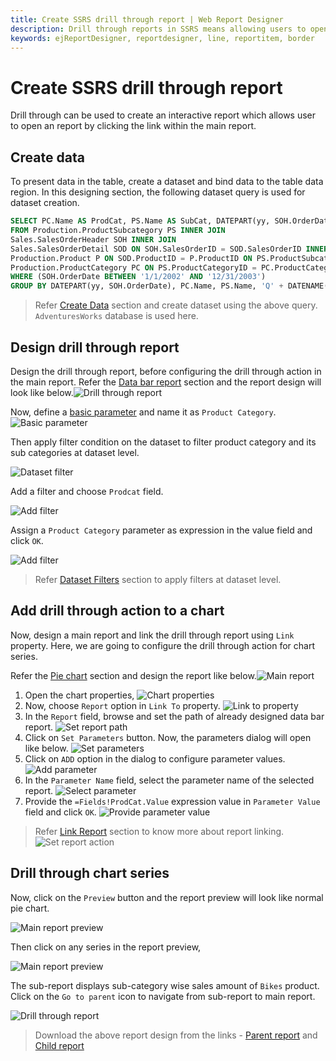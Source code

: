 ```yaml
---
title: Create SSRS drill through report | Web Report Designer
description: Drill through reports in SSRS means allowing users to open a report by clicking a link within another report and it contains details about an item that is contained in an original summary report.
keywords: ejReportDesigner, reportdesigner, line, reportitem, border
---
```


# Create SSRS drill through report

Drill through can be used to create an interactive report which allows user to open an report by clicking the link within the main report.

## Create data

To present data in the table, create a dataset and bind data to the table data region. In this designing section, the following dataset query is used for dataset creation.

```sql
SELECT PC.Name AS ProdCat, PS.Name AS SubCat, DATEPART(yy, SOH.OrderDate) AS OrderYear, 'Q' + DATENAME(qq, SOH.OrderDate) AS OrderQtr,SUM(SOD.UnitPrice * SOD.OrderQty) AS Sales
FROM Production.ProductSubcategory PS INNER JOIN
Sales.SalesOrderHeader SOH INNER JOIN
Sales.SalesOrderDetail SOD ON SOH.SalesOrderID = SOD.SalesOrderID INNER JOIN
Production.Product P ON SOD.ProductID = P.ProductID ON PS.ProductSubcategoryID = P.ProductSubcategoryID INNER JOIN
Production.ProductCategory PC ON PS.ProductCategoryID = PC.ProductCategoryID
WHERE (SOH.OrderDate BETWEEN '1/1/2002' AND '12/31/2003')
GROUP BY DATEPART(yy, SOH.OrderDate), PC.Name, PS.Name, 'Q' + DATENAME(qq, SOH.OrderDate), PS.ProductSubcategoryID
```

> Refer [Create Data](./../../manage-data/dataset/create-an-embedded-dataset/#create-an-embedded-dataset) section and create dataset using the above query. `AdventuresWorks` database is used here.

## Design drill through report

Design the drill through report, before configuring the drill through action in the main report. Refer the [Data bar report](./../../report-items/data-bar/design-ssrs-data-bar-using-table/) section and the report design will look like below.![Drill through report](/static/assets/on-premise/images/report-designer/compose-report/create-ssrs-drill-through-report/databar-report-design.png)

Now, define a [basic parameter](./../../report-parameters/add/#create-parameter) and name it as `Product Category`.![Basic parameter](/static/assets/on-premise/images/report-designer/compose-report/create-ssrs-drill-through-report/basic-parameter.png)

Then apply filter condition on the dataset to filter product category and its sub categories at dataset level.

![Dataset filter](/static/assets/on-premise/images/report-designer/compose-report/create-ssrs-drill-through-report/open-dataset-filter.png)

Add a filter and choose `Prodcat` field.

![Add filter](/static/assets/on-premise/images/report-designer/compose-report/create-ssrs-drill-through-report/add-filter.png)

Assign a `Product Category` parameter as expression in the value field and click `OK`.

![Add filter](/static/assets/on-premise/images/report-designer/compose-report/create-ssrs-drill-through-report/assign-parameter.png)

> Refer [Dataset Filters](./../../manage-data/dataset/add-a-filter-to-a-dataset/) section to apply filters at dataset level.

## Add drill through action to a chart

Now, design a main report and link the drill through report using `Link` property. Here, we are going to configure the drill through action for chart series.

Refer the [Pie chart](./../../report-items/data-bar/design-ssrs-data-bar-using-table/) section and design the report like below.![Main report](/static/assets/on-premise/images/report-designer/compose-report/create-ssrs-drill-through-report/main-report.png)

1. Open the chart properties,
![Chart properties](/static/assets/on-premise/images/report-designer/compose-report/create-ssrs-drill-through-report/chart-properties.png)
2. Now, choose `Report` option in `Link To` property.
![Link to property](/static/assets/on-premise/images/report-designer/compose-report/create-ssrs-drill-through-report/choose-report-action.png)
3. In the `Report` field, browse and set the path of already designed data bar report.
![Set report path](/static/assets/on-premise/images/report-designer/compose-report/create-ssrs-drill-through-report/set-report-path.png)
4. Click on `Set Parameters` button. Now, the parameters dialog will open like below.
![Set parameters](/static/assets/on-premise/images/report-designer/compose-report/create-ssrs-drill-through-report/open-parameters-dialog.png)
5. Click on `ADD` option in the dialog to configure parameter values.
![Add parameter](/static/assets/on-premise/images/report-designer/compose-report/create-ssrs-drill-through-report/add-parameter-field.png)
6. In the `Parameter Name` field, select the parameter name of the selected report.
![Select parameter](/static/assets/on-premise/images/report-designer/compose-report/create-ssrs-drill-through-report/select-parameter.png)
7. Provide the `=Fields!ProdCat.Value` expression value in `Parameter Value` field and click `OK`.
![Provide parameter value](/static/assets/on-premise/images/report-designer/compose-report/create-ssrs-drill-through-report/provide-parameter-value.png)
> Refer [Link Report](./../../compose-report/link-data/#report-linking) section to know more about report linking.![Set report action](/static/assets/on-premise/images/report-designer/compose-report/create-ssrs-drill-through-report/set-report-action.png)

## Drill through chart series

Now, click on the `Preview` button and the report preview will look like normal pie chart.

![Main report preview](/static/assets/on-premise/images/report-designer/compose-report/create-ssrs-drill-through-report/report-preview.png)

Then click on any series in the report preview,

![Main report preview](/static/assets/on-premise/images/report-designer/compose-report/create-ssrs-drill-through-report/click-on-series.png)

The sub-report displays sub-category wise sales amount of `Bikes` product. Click on the `Go to parent` icon to navigate from sub-report to main report.

![Drill through report](/static/assets/on-premise/images/report-designer/compose-report/create-ssrs-drill-through-report/drill-through-report.png)

> Download the above report design from the links - [Parent report](https://github.com/boldreports/resources/tree/master/docs/report-designer/compose-report/create-ssrs-drill-through-report-pie-chart.rdl) and [Child report](https://github.com/boldreports/resources/tree/master/docs/report-designer/compose-report/create-ssrs-drill-through-report-databar.rdl)